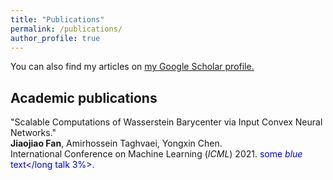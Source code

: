 ```yaml
---
title: "Publications"
permalink: /publications/
author_profile: true
---
```


You can also find my articles on <u><a href="https://scholar.google.com/citations?user=zse9JEwAAAAJ&hl=en">my Google Scholar profile</a>.</u>

## Academic publications

"Scalable Computations of Wasserstein Barycenter via Input Convex Neural Networks."  
**Jiaojiao Fan**, Amirhossein Taghvaei, Yongxin Chen.  
International Conference on Machine Learning (_ICML_) 2021. <span style="color:blue">some _blue_ text</long talk 3%>.

<!-- ## Non-peer reviewed academic content

_[Tutorial]_ **Claire Duvallet**. "[Updating your qiime2 plugin](https://dev.qiime2.org/latest/tutorials/updating-plugin/)." _QIIME 2 developer docs._ (2019).

_[Blog post]_ **Claire Duvallet**. "[Scientific discovery from a clinical study: surprises from the lung and stomach microbiomes.](https://go.nature.com/30rx4VZ)" _Nature Microbiology Community Forum._ May 2019.

_[Tutorial]_ **Claire Duvallet** and Mehrbod Estaki. "[QIIME 2 for Experienced Microbiome Researchers](https://docs.qiime2.org/2018.11/tutorials/qiime2-for-experienced-microbiome-researchers/)." _QIIME 2 docs._ (2018).

_[Tutorial]_ **Claire Duvallet**. "[Developing a plug-in for dummies](https://dev.qiime2.org/latest/tutorials/first-plugin-tutorial/)." _QIIME 2 developer docs._ (2018).

_[Tutorial]_ **Claire Duvallet**. "[Publishing your plugin on conda](https://dev.qiime2.org/latest/tutorials/conda-tutorial/)." _QIIME 2 developer docs._ (2018).

_[Blog post]_ **Claire Duvallet**. "[Fuzzy zeros in percentile normalization method to correct for batch effects](https://microbe.net/2018/06/04/fuzzy-zeros-in-percentile-normalization-method-to-correct-for-batch-effects/)." _microBEnet: the microbiology of the Built Environment network._ June 2018.

_[Blog post]_ **Claire Duvallet**. "[Beyond dysbiosis: disease-specific and shared microbiome responses to disease.](http://go.nature.com/2As9meL)" _Nature Microbiology Community Forum._ December 2017.

_[Dataset]_ **Claire Duvallet**, Sean M. Gibbons, Thomas Gurry, Rafael A. Irizarry, and Eric J. Alm. (2017). MicrobiomeHD: the human gut microbiome in health and disease. _Zenodo_. doi: [10.5281/zenodo.797943](https://doi.org/10.5281/zenodo.797943)

## Software

**Percentile normalization**
Correcting batch effects in case-control microbiome studies. (_Gibbons et al., 2018_)

- Python implementation: [seangibbons/percentile_normalization](https://github.com/seangibbons/percentile_normalization) _(contributor)_
- [QIIME 2](https://qiime2.org/) plugin: [cduvallet/q2-perc-norm](https://github.com/cduvallet/q2-perc-norm) _(developer)_

**Distribution-based OTU calling**
New implementation of Preheim _et al._'s distribution-based OTU clustering algorithm. (_Preheim et al., 2013_; _Olesen et al., 2017_).

- Python implementation: [swo/dbotu3](https://github.com/swo/dbotu3) _(contributor)_
- [QIIME 2](https://qiime2.org/) plugin: [cduvallet/q2-dbotu](https://github.com/cduvallet/q2-dbotu) _(developer)_

**Amplicon sequencing pipeline**
End-to-end pipeline to process 16S data.

- Python: [thomasgurry/amplicon_sequencing_pipeline](https://github.com/thomasgurry/amplicon_sequencing_pipeline) _(co-developer)_

**Match HMDB**
Script to match mz's to the HMDB database.

- Python: [cduvallet/match_hmdb](https://github.com/cduvallet/match_hmdb) _(developer)_

## Other

_[Blog post]_ **Claire Duvallet**. "[A Well-Kept Secret for Finding a Job post-PhD](https://gradadmissions.mit.edu/blog/well-kept-secret-finding-job-post-phd)." _MIT Graduate Admissions blog_ (2020).

_[Blog post]_ **Claire Duvallet**. "[Learning to Engage in Deep Conversations](https://gradadmissions.mit.edu/blog/learning-engage-deep-conversations)." _MIT Graduate Admissions blog_ (2018).

_[Resource]_ **Claire Duvallet** and Monika Avello. "[Graduate student support resources flowchart.](/files/2018-04-01-Grad-Support-Flowchart-MIT-Digital.pdf)" I and another student on [iREFS](http://refs.mit.edu/irefs/) created this flowchart to help graduate students find support at MIT. -->
